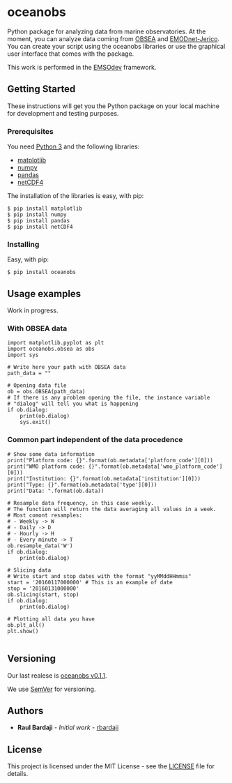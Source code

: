 # oceanobs

Python package for analyzing data from marine observatories.
At the moment, you can analyze data coming from [OBSEA](http://www.obsea.es) and [EMODnet-Jerico](http://www.jerico-ri.eu/data-access/).
You can create your script using the oceanobs libraries or use the graphical user interface that comes with the package.

This work is performed in the [EMSOdev](http://www.emsodev.eu/) framework.

## Getting Started

These instructions will get you the Python package on your local machine for development and testing purposes.

### Prerequisites

You need [Python 3](https://www.python.org/downloads/) and the following libraries:

- [matplotlib](http://matplotlib.org/)
- [numpy](http://www.numpy.org/)
- [pandas](http://pandas.pydata.org/)
- [netCDF4](http://unidata.github.io/netcdf4-python/)

The installation of the libraries is easy, with pip:

	$ pip install matplotlib
	$ pip install numpy
	$ pip install pandas
	$ pip install netCDF4

### Installing

Easy, with pip:

	$ pip install oceanobs

## Usage examples

Work in progress.

### With OBSEA data

```
import matplotlib.pyplot as plt
import oceanobs.obsea as obs
import sys

# Write here your path with OBSEA data  
path_data = ""

# Opening data file
ob = obs.OBSEA(path_data)
# If there is any problem opening the file, the instance variable 
# "dialog" will tell you what is happening
if ob.dialog:
    print(ob.dialog)
	sys.exit()
```

### Common part independent of the data procedence

```
# Show some data information
print("Platform code: {}".format(ob.metadata['platform_code'][0]))
print("WMO platform code: {}".format(ob.metadata['wmo_platform_code'][0]))
print("Institution: {}".format(ob.metadata['institution'][0]))
print("Type: {}".format(ob.metadata['type'][0]))
print("Data: ".format(ob.data))

# Resample data frequency, in this case weekly. 
# The function will return the data averaging all values in a week.
# Most comont resamples:
# - Weekly -> W
# - Daily -> D
# - Hourly -> H
# - Every minute -> T
ob.resample_data('W')
if ob.dialog:
    print(ob.dialog)

# Slicing data
# Write start and stop dates with the format "yyMMddHHmmss"
start = '20160117000000' # This is an example of date
stop = '20160131000000'
ob.slicing(start, stop)
if ob.dialog:
    print(ob.dialog)

# Plotting all data you have
ob.plt_all()
plt.show()
	
```
## Versioning

Our last realese is [oceanobs v0.1.1](https://github.com/rbardaji/oceanobs/tarball/0.1.1).

We use [SemVer](http://semver.org/) for versioning.

## Authors

* **Raul Bardaji** - *Initial work* - [rbardaji](https://github.com/rbardaji)

## License

This project is licensed under the MIT License - see the [LICENSE](LICENSE) file for details.
